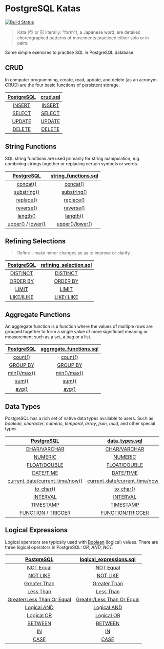# PostgreSQL Katas

[![Build Status](https://travis-ci.com/azdanov/postgresql-katas.svg?branch=master)](https://travis-ci.com/azdanov/postgresql-katas)

> Kata (型 or 形 literally: "form"), a Japanese word, are detailed choreographed patterns of movements practiced either solo or in pairs.

Some simple exercises to practise SQL in PostgreSQL database.

## CRUD

In computer programming, create, read, update, and delete (as an acronym CRUD) are the four basic functions of persistent storage.

| [PostgreSQL](https://www.postgresql.org/docs/10/static/sql-commands.html) | [crud.sql](https://github.com/azdanov/postgresql-katas/blob/master/crud.sql)                                     |
| :-----------------------------------------------------------------------: | :--------------------------------------------------------------------------------------------------------------: |
| [INSERT](https://www.postgresql.org/docs/current/static/sql-insert.html)  | [INSERT](https://github.com/azdanov/postgresql-katas/blob/f6298405a7796a9bc8b1502e1df8d373e5e25b0f/crud.sql#L11) |
| [SELECT](https://www.postgresql.org/docs/current/static/sql-select.html)  | [SELECT](https://github.com/azdanov/postgresql-katas/blob/f6298405a7796a9bc8b1502e1df8d373e5e25b0f/crud.sql#L20) |
| [UPDATE](https://www.postgresql.org/docs/current/static/sql-update.html)  | [UPDATE](https://github.com/azdanov/postgresql-katas/blob/f6298405a7796a9bc8b1502e1df8d373e5e25b0f/crud.sql#L50) |
| [DELETE](https://www.postgresql.org/docs/current/static/sql-delete.html)  | [DELETE](https://github.com/azdanov/postgresql-katas/blob/f6298405a7796a9bc8b1502e1df8d373e5e25b0f/crud.sql#L60) |

## String Functions

SQL string functions are used primarily for string manipulation, e.g. combining strings together or replacing certain symbols or words.

| [PostgreSQL](https://www.postgresql.org/docs/10/static/functions-string.html)                                                                                                                          | [string_functions.sql](https://github.com/azdanov/postgresql-katas/blob/master/string_functions.sql)                                  |
| :----------------------------------------------------------------------------------------------------------------------------------------------------------------------------------------------------: | :-----------------------------------------------------------------------------------------------------------------------------------: |
| [concat()](https://www.postgresql.org/docs/10/static/functions-string.html#id-1.5.8.9.7.2.2.4.1.1)                                                                                                     | [concat()](https://github.com/azdanov/postgresql-katas/blob/f6298405a7796a9bc8b1502e1df8d373e5e25b0f/string_functions.sql#L36)        |
| [substring()](https://www.postgresql.org/docs/10/static/functions-string.html#id-1.5.8.9.5.2.2.9.1.1)                                                                                                  | [substring()](https://github.com/azdanov/postgresql-katas/blob/f6298405a7796a9bc8b1502e1df8d373e5e25b0f/string_functions.sql#L44)     |
| [replace()](https://www.postgresql.org/docs/10/static/functions-string.html#id-1.5.8.9.7.2.2.32.1.1)                                                                                                   | [replace()](https://github.com/azdanov/postgresql-katas/blob/f6298405a7796a9bc8b1502e1df8d373e5e25b0f/string_functions.sql#L52)       |
| [reverse()](https://www.postgresql.org/docs/10/static/functions-string.html#id-1.5.8.9.7.2.2.33.1.1)                                                                                                   | [reverse()](https://github.com/azdanov/postgresql-katas/blob/f6298405a7796a9bc8b1502e1df8d373e5e25b0f/string_functions.sql#L57)       |
| [length()](https://www.postgresql.org/docs/10/static/functions-string.html#id-1.5.8.9.7.2.2.14.1.1)                                                                                                    | [length()](https://github.com/azdanov/postgresql-katas/blob/f6298405a7796a9bc8b1502e1df8d373e5e25b0f/string_functions.sql#L62)        |
| [upper()](https://www.postgresql.org/docs/10/static/functions-string.html#id-1.5.8.9.5.2.2.14.1.1) / [lower()](https://www.postgresql.org/docs/10/static/functions-string.html#id-1.5.8.9.5.2.2.5.1.1) | [upper()/lower()](https://github.com/azdanov/postgresql-katas/blob/f6298405a7796a9bc8b1502e1df8d373e5e25b0f/string_functions.sql#L67) |

## Refining Selections

> Refine - make minor changes so as to improve or clarify.

| [PostgreSQL](https://www.postgresql.org/docs/current/static/sql-select.html)                   | [refining_selection.sql](https://github.com/azdanov/postgresql-katas/blob/master/refining_selection.sql)                            |
| :--------------------------------------------------------------------------------------------: | :---------------------------------------------------------------------------------------------------------------------------------: |
| [DISTINCT](https://www.postgresql.org/docs/current/static/sql-select.html#SQL-DISTINCT)        | [DISTINCT](https://github.com/azdanov/postgresql-katas/blob/e9427fc10cb1cf6f08b34745a37b95271a8a23a5/refining_selection.sql#L38)    |
| [ORDER BY](https://www.postgresql.org/docs/current/static/sql-select.html#SQL-ORDERBY)         | [ORDER BY](https://github.com/azdanov/postgresql-katas/blob/e9427fc10cb1cf6f08b34745a37b95271a8a23a5/refining_selection.sql#L48)    |
| [LIMIT](https://www.postgresql.org/docs/current/static/sql-select.html#SQL-LIMIT)              | [LIMIT](https://github.com/azdanov/postgresql-katas/blob/e9427fc10cb1cf6f08b34745a37b95271a8a23a5/refining_selection.sql#L89)       |
| [LIKE/ILIKE](https://www.postgresql.org/docs/10/static/functions-matching.html#FUNCTIONS-LIKE) | [LIKE/ILIKE](https://github.com/azdanov/postgresql-katas/blob/e9427fc10cb1cf6f08b34745a37b95271a8a23a5/refining_selection.sql#L115) |

## Aggregate Functions

An aggregate function is a function where the values of multiple rows are grouped together to form a single value of more significant meaning or measurement such as a set, a bag or a list.

| [PostgreSQL](https://www.postgresql.org/docs/current/static/functions-aggregate.html)                           | [aggregate_functions.sql](https://github.com/azdanov/postgresql-katas/blob/master/aggregate_functions.sql)                           |
| :-------------------------------------------------------------------------------------------------------------: | :----------------------------------------------------------------------------------------------------------------------------------: |
| [count()](https://www.postgresql.org/docs/current/static/functions-aggregate.html#id-1.5.8.25.4.2.2.8.1.1)      | [count()](https://github.com/azdanov/postgresql-katas/blob/e9427fc10cb1cf6f08b34745a37b95271a8a23a5/aggregate_functions.sql#L38)     |
| [GROUP BY](https://www.postgresql.org/docs/current/static/queries-table-expressions.html#QUERIES-GROUPING-SETS) | [GROUP BY](https://github.com/azdanov/postgresql-katas/blob/e9427fc10cb1cf6f08b34745a37b95271a8a23a5/aggregate_functions.sql#L50)    |
| [min()/max()](https://www.postgresql.org/docs/10/static/functions-aggregate.html#id-1.5.8.25.4.2.2.15.1.1)      | [min()/max()](https://github.com/azdanov/postgresql-katas/blob/e9427fc10cb1cf6f08b34745a37b95271a8a23a5/aggregate_functions.sql#L67) |
| [sum()](https://www.postgresql.org/docs/10/static/functions-aggregate.html#id-1.5.8.25.4.2.2.18.1.1)            | [sum()](https://github.com/azdanov/postgresql-katas/blob/e9427fc10cb1cf6f08b34745a37b95271a8a23a5/aggregate_functions.sql#L102)      |
| [avg()](https://www.postgresql.org/docs/10/static/functions-aggregate.html#id-1.5.8.25.4.2.2.3.1.1)             | [avg()](https://github.com/azdanov/postgresql-katas/blob/e9427fc10cb1cf6f08b34745a37b95271a8a23a5/aggregate_functions.sql#L114)      |

## Data Types

PostgreSQL has a rich set of native data types available to users. Such as _boolean_, _character_, _numeric_, _temporal_, _array_, _json_, _uuid_, and other special types.

| [PostgreSQL](https://www.postgresql.org/docs/current/static/datatype.html)                                                                                  | [data_types.sql](https://github.com/azdanov/postgresql-katas/blob/master/data_types.sql)                                                         |
| :---------------------------------------------------------------------------------------------------------------------------------------------------------: | :----------------------------------------------------------------------------------------------------------------------------------------------: |
| [CHAR/VARCHAR](https://www.postgresql.org/docs/current/static/datatype-character.html)                                                                      | [CHAR/VARCHAR](https://github.com/azdanov/postgresql-katas/blob/e9427fc10cb1cf6f08b34745a37b95271a8a23a5/data_types.sql#L1)                      |
| [NUMERIC](https://www.postgresql.org/docs/current/static/datatype-numeric.html#DATATYPE-NUMERIC-DECIMAL)                                                    | [NUMERIC](https://github.com/azdanov/postgresql-katas/blob/e9427fc10cb1cf6f08b34745a37b95271a8a23a5/data_types.sql#L31)                          |
| [FLOAT/DOUBLE](https://www.postgresql.org/docs/current/static/datatype-numeric.html#DATATYPE-FLOAT)                                                         | [FLOAT/DOUBLE](https://github.com/azdanov/postgresql-katas/blob/e9427fc10cb1cf6f08b34745a37b95271a8a23a5/data_types.sql#L66)                     |
| [DATE/TIME](https://www.postgresql.org/docs/current/static/datatype-datetime.html)                                                                          | [DATE/TIME](https://github.com/azdanov/postgresql-katas/blob/e9427fc10cb1cf6f08b34745a37b95271a8a23a5/data_types.sql#L93)                        |
| [current_date/current_time/now()](https://www.postgresql.org/docs/current/static/functions-datetime.html#FUNCTIONS-DATETIME-CURRENT)                        | [current_date/current_time/now()](https://github.com/azdanov/postgresql-katas/blob/e9427fc10cb1cf6f08b34745a37b95271a8a23a5/data_types.sql#L116) |
| [to_char()](https://www.postgresql.org/docs/10/static/functions-formatting.html)                                                                            | [to_char()](https://github.com/azdanov/postgresql-katas/blob/e9427fc10cb1cf6f08b34745a37b95271a8a23a5/data_types.sql#L126)                       |
| [INTERVAL](https://www.postgresql.org/docs/10/static/functions-datetime.html)                                                                               | [INTERVAL](https://github.com/azdanov/postgresql-katas/blob/e9427fc10cb1cf6f08b34745a37b95271a8a23a5/data_types.sql#L218)                        |
| [TIMESTAMP](https://www.postgresql.org/docs/10/static/datatype-datetime.html)                                                                               | [TIMESTAMP](https://github.com/azdanov/postgresql-katas/blob/e9427fc10cb1cf6f08b34745a37b95271a8a23a5/data_types.sql#L264)                       |
| [FUNCTION](https://www.postgresql.org/docs/10/static/sql-createfunction.html) / [TRIGGER](https://www.postgresql.org/docs/10/static/sql-createtrigger.html) | [FUNCTION/TRIGGER](https://github.com/azdanov/postgresql-katas/blob/e9427fc10cb1cf6f08b34745a37b95271a8a23a5/data_types.sql#L282)                |

## Logical Expressions

Logical operators are typically used with [Boolean](https://www.postgresql.org/docs/current/static/datatype-boolean.html) (logical) values. There are three logical operators in PostgreSQL: _OR_, _AND_, _NOT_.

| [PostgreSQL](https://www.postgresql.org/docs/current/static/functions-logical.html)                             | [logical_expressions.sql](https://github.com/azdanov/postgresql-katas/blob/master/logical_expressions.sql)                                          |
| :-------------------------------------------------------------------------------------------------------------: | :-------------------------------------------------------------------------------------------------------------------------------------------------: |
| [NOT Equal](https://www.postgresql.org/docs/current/static/functions-comparison.html)                           | [NOT Equal](https://github.com/azdanov/postgresql-katas/blob/256fc983c10dc56dd7cd17f70b898be70891aba5/logical_expressions.sql#L40)                  |
| [NOT LIKE](https://www.postgresql.org/docs/current/static/functions-matching.html#FUNCTIONS-LIKE)               | [NOT LIKE](https://github.com/azdanov/postgresql-katas/blob/256fc983c10dc56dd7cd17f70b898be70891aba5/logical_expressions.sql#L55)                   |
| [Greater Than](https://www.postgresql.org/docs/current/static/functions-comparison.html)                        | [Greater Than](https://github.com/azdanov/postgresql-katas/blob/256fc983c10dc56dd7cd17f70b898be70891aba5/logical_expressions.sql#L62)               |
| [Less Than](https://www.postgresql.org/docs/current/static/functions-comparison.html)                           | [Less Than](https://github.com/azdanov/postgresql-katas/blob/256fc983c10dc56dd7cd17f70b898be70891aba5/logical_expressions.sql#L71)                  |
| [Greater/Less Than Or Equal](https://www.postgresql.org/docs/current/static/functions-comparison.html)          | [Greater/Less Than Or Equal](https://github.com/azdanov/postgresql-katas/blob/256fc983c10dc56dd7cd17f70b898be70891aba5/logical_expressions.sql#L80) |
| [Logical AND](https://www.postgresql.org/docs/current/static/functions-logical.html)                            | [Logical AND](https://github.com/azdanov/postgresql-katas/blob/256fc983c10dc56dd7cd17f70b898be70891aba5/logical_expressions.sql#L95)                |
| [Logical OR](https://www.postgresql.org/docs/current/static/functions-logical.html)                             | [Logical OR](https://github.com/azdanov/postgresql-katas/blob/256fc983c10dc56dd7cd17f70b898be70891aba5/logical_expressions.sql#L104)                |
| [BETWEEN](https://www.postgresql.org/docs/current/static/functions-comparison.html)                             | [BETWEEN](https://github.com/azdanov/postgresql-katas/blob/256fc983c10dc56dd7cd17f70b898be70891aba5/logical_expressions.sql#L113)                   |
| [IN](https://www.postgresql.org/docs/current/static/functions-comparisons.html#FUNCTIONS-COMPARISONS-IN-SCALAR) | [IN](https://github.com/azdanov/postgresql-katas/blob/256fc983c10dc56dd7cd17f70b898be70891aba5/logical_expressions.sql#L128)                        |
| [CASE](https://www.postgresql.org/docs/current/static/functions-conditional.html#FUNCTIONS-CASE)                | [CASE](https://github.com/azdanov/postgresql-katas/blob/256fc983c10dc56dd7cd17f70b898be70891aba5/logical_expressions.sql#L152)                      |

